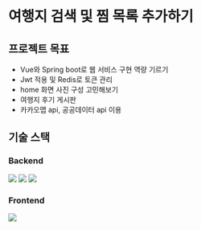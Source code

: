 # 여행지 검색 및 찜 목록 추가하기

## 프로젝트 목표
- Vue와 Spring boot로 웹 서비스 구현 역량 기르기
- Jwt 적용 및 Redis로 토큰 관리
- home 화면 사진 구성 고민해보기
- 여행지 후기 게시판
- 카카오맵 api, 공공데이터 api 이용

## 기술 스택

### Backend
<div align="left">
<img src="https://img.shields.io/badge/Java-007396?style=flat-square&logo=Java&logoColor=white"/>
<img src="https://img.shields.io/badge/SpringBoot-6DB33F?style=flat-square&logo=SpringBoot&logoColor=white"/>
<img src="https://img.shields.io/badge/Mysql-E6B91E?style=flat-square&logo=MySql&logoColor=white"/>
</div>

### Frontend
<div align="left">
<img src="https://img.shields.io/badge/Vue.js-4FC08D?style=flat&logo=vuedotjs&logoColor=white" />
</div>
